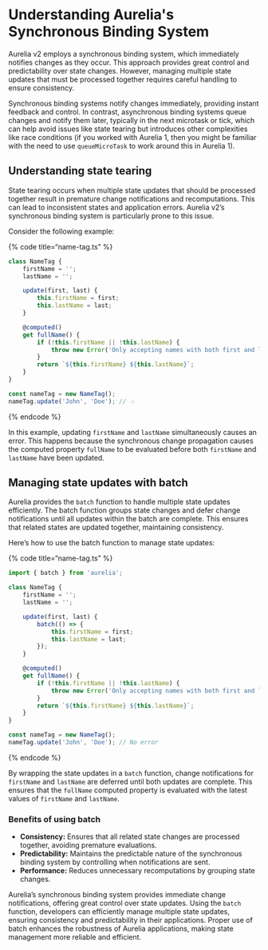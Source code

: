 # Understanding Aurelia's Synchronous Binding System

Aurelia v2 employs a synchronous binding system, which immediately notifies changes as they occur. This approach provides great control and predictability over state changes. However, managing multiple state updates that must be processed together requires careful handling to ensure consistency.

Synchronous binding systems notify changes immediately, providing instant feedback and control. In contrast, asynchronous binding systems queue changes and notify them later, typically in the next microtask or tick, which can help avoid issues like state tearing but introduces other complexities like race conditions (if you worked with Aurelia 1, then you might be familiar with the need to use `queueMicroTask` to work around this in Aurelia 1).

## Understanding state tearing

State tearing occurs when multiple state updates that should be processed together result in premature change notifications and recomputations. This can lead to inconsistent states and application errors. Aurelia v2’s synchronous binding system is particularly prone to this issue.

Consider the following example:

{% code title=“name-tag.ts” %}
```typescript
class NameTag {
    firstName = '';
    lastName = '';

    update(first, last) {
        this.firstName = first;
        this.lastName = last;
    }

    @computed()
    get fullName() {
        if (!this.firstName || !this.lastName) {
            throw new Error('Only accepting names with both first and last names');
        }
        return `${this.firstName} ${this.lastName}`;
    }
}

const nameTag = new NameTag();
nameTag.update('John', 'Doe'); // 💥
```
{% endcode %}

In this example, updating `firstName` and `lastName` simultaneously causes an error. This happens because the synchronous change propagation causes the computed property `fullName` to be evaluated before both `firstName` and `lastName` have been updated.

## Managing state updates with batch

Aurelia provides the `batch` function to handle multiple state updates efficiently. The batch function groups state changes and defer change notifications until all updates within the batch are complete. This ensures that related states are updated together, maintaining consistency.

Here’s how to use the batch function to manage state updates:

{% code title=“name-tag.ts” %}
```typescript
import { batch } from 'aurelia';

class NameTag {
    firstName = '';
    lastName = '';

    update(first, last) {
        batch(() => {
            this.firstName = first;
            this.lastName = last;
        });
    }

    @computed()
    get fullName() {
        if (!this.firstName || !this.lastName) {
            throw new Error('Only accepting names with both first and last names');
        }
        return `${this.firstName} ${this.lastName}`;
    }
}

const nameTag = new NameTag();
nameTag.update('John', 'Doe'); // No error
```
{% endcode %}

By wrapping the state updates in a `batch` function, change notifications for `firstName` and `lastName` are deferred until both updates are complete. This ensures that the `fullName` computed property is evaluated with the latest values of `firstName` and `lastName`.

### Benefits of using batch

- **Consistency:** Ensures that all related state changes are processed together, avoiding premature evaluations.
- **Predictability:** Maintains the predictable nature of the synchronous binding system by controlling when notifications are sent.
- **Performance:** Reduces unnecessary recomputations by grouping state changes.

Aurelia’s synchronous binding system provides immediate change notifications, offering great control over state updates. Using the `batch` function, developers can efficiently manage multiple state updates, ensuring consistency and predictability in their applications. Proper use of batch enhances the robustness of Aurelia applications, making state management more reliable and efficient.
